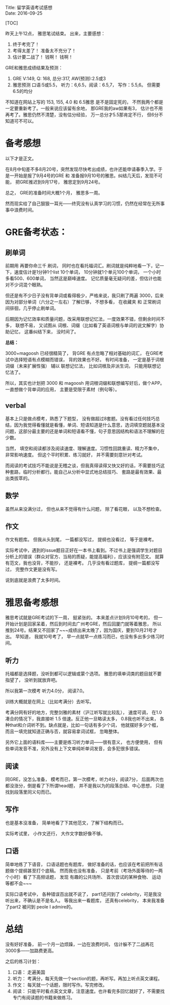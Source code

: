 Title: 留学英语考试感想  
Date: 2016-09-25

[TOC]

昨天上午12点， 雅思笔试结束。 出来，主要感想：

1. 终于考完了！
2. 考得太差了！ 准备太不充分了！
3. 估计要二战了！ 钱啊！ 钱啊！

GRE和雅思成绩结果及预测：

1. GRE V:149, Q: 168, 总分:317, AW(预测):2.5或3
2. 雅思预测 口语:5或5.5， 听力：6,6.5，阅读：6.5,7， 写作：5.5,6。 但需要 6.5的均分

不知道在网站上写的 153, 155, 4.0 和 6.5雅思 是不是固定死的， 不然我两个都是一定要重新考了。一般来说应该留有余地， 那GRE我的aw如果有3， 估计也不用再考了。雅思仍然不清楚，没有估分经验， 万一总分才5.5那肯定不行， 但6分不知道可不可以。

# 备考感想

以下才是正文。

在8月中旬差不多8月20号，突然发现尽快考出成绩，也许还能申请春季入学。于是一开始是报了9月4号的GRE 和 准备报9月10号的雅思。纠结几天后，发现不可能， 把GRE推迟到9月17号， 雅思定到9月24号。

总之， GRE的准备时间大概1个月， 雅思多一周。

然而现实给了自己狠狠一耳光——终究没有认真学习的习惯，仍然在经常在无所事事中浪费时间。

# GRE备考状态：

## 刷单词

前期用 再要你命三千 刷词， 同时也在看托福词汇。刷词就是纯粹地看一下，记一下，速度估计是1分钟1个list 10个单词， 10分钟就1个单元100个单词， 一个小时多看500、600单词， 当然这是巅峰速度。 记忆质量毫无疑问的差，但估计也能对不少词混个眼熟。

但还是有不少日子没有背单词或看得极少，严格来说，我只刷了两遍 3000，后来因为对部分单词（六分之一左右）了解已够， 不想多看， 在收藏夹 和 正常刷词间徘徊，几乎停止刷单词。

后期因为记忆效率和质量问题，改采用联想记忆法，一度效果不错，但剩余时间不多， 联想不易， 又试图从 词根、词缀（比如看了英语词根与单词的说文解字）协助记忆， 这番纠结下来， 没时间了。

**总结：**

3000+magoosh 已经很精简了， 背GRE 有点忽略了相对基础的词汇， 在GRE考试中选择短语有点模糊而错误， 背的效果也不好。 有时间准备， 一定是基于词根词缀（未来扩展性强） 辅以 联想记忆法， 比如词根及非派生词， 只能用联想记忆法了。

所以，其实也计划把 3000 和 magoosh 用词根词缀和联想编写好后，做个APP。一直想做个背单词的应用， 主要是受限于素材（例句等）。

## verbal

基本上只是做点模考，熟悉了下题型， 没有做超过8套题。没有看过任何技巧总结，因为我觉得看懂就是看懂，单词、短语知道是什么意思，选词填空题就基本没问题，这部分最主要的还是单词和短语看不懂，句子意思因结构和语法不理解的在少数。

当然， 填空和阅读都涉及阅读速度、理解速度。习惯性回跳重读、精力不集中， 非常影响速度。 但这个平时积累、练习就好， 并不需要刻意针对考试。

而阅读的考试技巧不能说是无稽之谈，但我真得读得又快又好的话，不需要技巧这种套路，临时分析都行。能自己从分析中显式地总结技巧、 套路是最有效果、最出类拔萃的。

## 数学

虽然从来没满分过， 但也从来不觉得有什么问题， 除了看花眼， 以及不想检查。

## 作文

作文有题库。 但我从头到尾， 一篇都没写过， 提纲也没看过， 等于是裸考。

实际考试中，遇到的issue题目正好在一本书上看到。不过书上是强调学生对题目分析上的错误（群众对官方、当局的质疑，能提高福利），应该没有附范文。 就算有范文，我也没背，不能抄， 还是裸考。 几乎没有看过题库， 提纲一篇都没写过， 完整作文更是没有写。

说到底就是浪费了太多时间。

# 雅思备考感想

雅思考试就是GRE考试的下一周， 挺紧张的。 本来差点计划9月10号考的， 但一开始计划是回家呆着，然后到时间去广州考GRE，然后回厦门就等着雅思， 所以推到24号。结果又不回家了~~~成绩出来太晚了，因为国庆，要到10月21号才出。 早知道， 我就10号考了， 早一点就早一点练习而已，也没有多出多少练习时间。

## 听力

托福都是选择题，没听到都可以逻辑或蒙个选项。 雅思的填单词类的题目就不要指望了， 没听到就放弃吧。

所以我第一次模考 听力4.0分， 阅读7.0。

训练大概就是在网上（比如考满分）去听写。

考满分网有好的地方，完整剑雅的素材（沪江听写就比较乱）， 速度可调， 在1.0凑合的情况下，我直接听 1.5 倍速。反正他一旦略读太多， 0.8我也听不出来， 各种that和介词听不到。缺点就是，比如一句话有多少个词， 他就摆好多少个框，而且一填完就知道正确与否，就容易拿词试框， 忽略整体。

另外它上面的语料库——主要是练习听力单词——很有意义， 也方便使用， 但有些单词发音不准，另外没有上下文单纯听单词发音，会多犯很多错误。


## 阅读
同GRE，没怎么准备， 模考而已，第一次模考，听力4分，阅读7分， 后面两次也都没涨分，倒是看了下所谓head题， 并不是我以为的段落总结、中心思想， 只是找到段落里同义句而已。


## 写作

也是基本没准备， 简单地看了下其他范文，了解下结构而已。

实际考试里， 小作文还行， 大作文字数好像不够。

## 口语

简单地练了下语音， 口语话题也有题库， 做好准备的话，也应该在考前把所有话题做个提纲甚至打个底稿。 然而我也没有准备， 只是考前（考场外面等待的一两个小时）看了下高频话题， 发现 有趣的公共场所、 首次尝试的某种食物、 运动等都不会~~~

实际口语考试中， 各种错误百出就不说了， part1还问到了 celebrity，可是我没听出来，不确认是不是名人。 等我出来一看题库， 还真有celebrity， 本来我准备了part2 被问到 peole I admire的。


# 总结

没有好好准备， 前一个月一边烦躁，一边在浪费时间， 估计躲不了二战再花3000多——加路费更高。

之后的练习计划：

1. 口语： 走遍美国
2. 听力： 考满分，每天先做一个section的题，再听写。再加上听点英文课程。
3. 作文： 每天就一个话题，限时写作。写完修改。
4. 阅读： 只能平时看点英文文章，注意速度。也许看完多回忆就好了，不需要找专门有阅读题的书籍来做练习。

